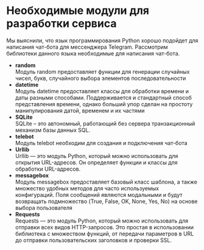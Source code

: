 <h1>Необходимые модули для разработки сервиса</h1>
<p>Мы выяснили, что язык программирования Python хорошо подойдет для написания чат-бота для мессенджера Telegram. Рассмотрим библиотеки данного языка необходимые для написания чат-бота.</p>
<ul>
	<li>
		<b>random</b><br>
		Модуль random предоставляет функции для генерации случайных чисел, букв, случайного выбора элементов последовательности
	</li>
  
  <li>
		<b>datetime </b><br>
		Модуль datetime предоставляет классы для обработки времени и даты разными способами. Поддерживается и стандартный способ представления времени, однако больший упор сделан на простоту манипулирования датой, временем и их частями
	</li>
  
  <li>
		<b>SQLite</b><br>
		SQLite – это автономный, работающий без сервера транзакционный механизм базы данных SQL. 
	</li>
  
  <li>
		<b>telebot</b><br>
		Модуль telebot необходим для создания и подключения чат-бота
	</li>
  
  <li>
		<b>Urllib</b><br>
		Urllib — это модуль Python, который можно использовать для открытия URL-адресов. Он определяет функции и классы для обработки URL-адресов.
	</li>
  
  <li>
		<b>messagebox</b><br>
		Модуль messagebox предоставляет базовый класс шаблона, а также множество удобных методов для часто используемых конфигураций. Поля сообщений являются модальными и будут возвращать подмножество (True, False, OK, None, Yes, No) на основе выбора пользователя 
	</li>
  
  <li>
		<b>Requests</b><br>
		Requests — это модуль Python, который можно использовать для отправки всех видов HTTP-запросов. Это простая в использовании библиотека с множеством функций, от передачи параметров в URL до отправки пользовательских заголовков и проверки SSL.
	</li>

</ul>
